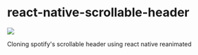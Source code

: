 # react-native-scrollable-header

![](https://s7.gifyu.com/images/scrollable_header_2.gif)

Cloning spotify's scrollable header using react native reanimated
